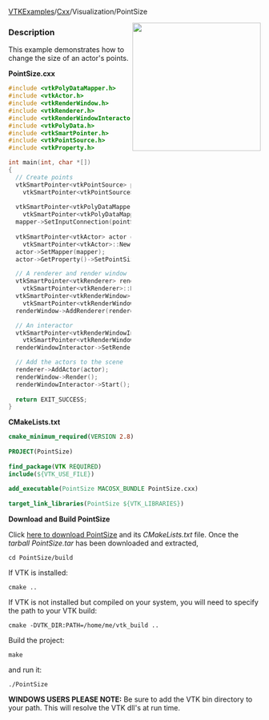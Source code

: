 [VTKExamples](/home/)/[Cxx](/Cxx)/Visualization/PointSize

<img align="right" src="https://github.com/lorensen/VTKExamples/blob/gh-pages/Testing/Baseline/Visualization/TestPointSize.png?raw=true" width="256" />

### Description
This example demonstrates how to change the size of an actor's points.

**PointSize.cxx**
```c++
#include <vtkPolyDataMapper.h>
#include <vtkActor.h>
#include <vtkRenderWindow.h>
#include <vtkRenderer.h>
#include <vtkRenderWindowInteractor.h>
#include <vtkPolyData.h>
#include <vtkSmartPointer.h>
#include <vtkPointSource.h>
#include <vtkProperty.h>

int main(int, char *[])
{
  // Create points
  vtkSmartPointer<vtkPointSource> pointSource = 
    vtkSmartPointer<vtkPointSource>::New();
    
  vtkSmartPointer<vtkPolyDataMapper> mapper = 
    vtkSmartPointer<vtkPolyDataMapper>::New();
  mapper->SetInputConnection(pointSource->GetOutputPort());
  
  vtkSmartPointer<vtkActor> actor = 
    vtkSmartPointer<vtkActor>::New();
  actor->SetMapper(mapper);
  actor->GetProperty()->SetPointSize(3);

  // A renderer and render window
  vtkSmartPointer<vtkRenderer> renderer = 
    vtkSmartPointer<vtkRenderer>::New();
  vtkSmartPointer<vtkRenderWindow> renderWindow = 
    vtkSmartPointer<vtkRenderWindow>::New();
  renderWindow->AddRenderer(renderer);

  // An interactor
  vtkSmartPointer<vtkRenderWindowInteractor> renderWindowInteractor = 
    vtkSmartPointer<vtkRenderWindowInteractor>::New();
  renderWindowInteractor->SetRenderWindow(renderWindow);

  // Add the actors to the scene
  renderer->AddActor(actor);
  renderWindow->Render();
  renderWindowInteractor->Start();
  
  return EXIT_SUCCESS;
}
```
**CMakeLists.txt**
```cmake
cmake_minimum_required(VERSION 2.8)
 
PROJECT(PointSize)
 
find_package(VTK REQUIRED)
include(${VTK_USE_FILE})
 
add_executable(PointSize MACOSX_BUNDLE PointSize.cxx)
 
target_link_libraries(PointSize ${VTK_LIBRARIES})
```

**Download and Build PointSize**

Click [here to download PointSize](https://github.com/lorensen/VTKWikiExamplesTarballs/raw/master/PointSize.tar) and its *CMakeLists.txt* file.
Once the *tarball PointSize.tar* has been downloaded and extracted,
```
cd PointSize/build 
```
If VTK is installed:
```
cmake ..
```
If VTK is not installed but compiled on your system, you will need to specify the path to your VTK build:
```
cmake -DVTK_DIR:PATH=/home/me/vtk_build ..
```
Build the project:
```
make
```
and run it:
```
./PointSize
```
**WINDOWS USERS PLEASE NOTE:** Be sure to add the VTK bin directory to your path. This will resolve the VTK dll's at run time.


